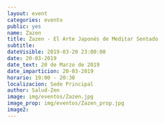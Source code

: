 ```yaml
---
layout: event
categories: evento
public: yes
name: Zazen
title: Zazen - El Arte Japonés de Meditar Sentado
subtitle:
dateVisible: 2019-03-20 23:00:00
date: 20-03-2019
date_text: 20 de Marzo de 2019
date_imparticion: 20-03-2019
horario: 19:00 - 20:30
localizacion: Sede Principal
author: Salud-Zen
image: img/eventos/Zazen.jpg
image_prop: img/eventos/Zazen_prop.jpg
image2:
---
```

